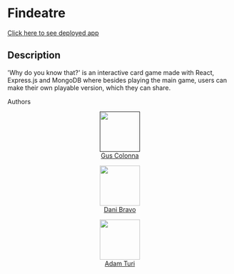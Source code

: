 # Findeatre

[Click here to see deployed app](https://why-do-you-know-that.netlify.app/)

## Description

'Why do you know that?' is an interactive card game made with React, Express.js and MongoDB where besides playing the main game, users can make their own playable version, which they can share.

Authors
[<p align="center"><img src="https://github.com/augustcolonna.png" width="90px;"/><br/><a href="https://github.com/augustcolonna">Gus Colonna</a></p><p align="center"><img src="https://github.com/dbravojuanico.png" width="90px;"/><br/><a href="https://github.com/dbravojuanico">Dani Bravo</a></p><p align="center"><img src="https://github.com/aturike.png" width="90px;"/><br/><a href="https://github.com/aturike">Adam Turi</a></p>]()
